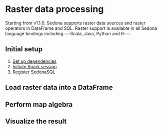# Raster data processing

Starting from v1.1.0, Sedona supports raster data sources and raster operators in DataFrame and SQL. Raster support is available in all Sedona language bindings including ==Scala, Java, Python and R==.

## Initial setup

1. [Set up dependencies](../sql/#set-up-dependencies)
2. [Initiate Spark session](../sql/#initiate-sparksession)
3. [Register SedonaSQL](../sql/#register-sedonasql)

## Load raster data into a DataFrame

## Perform map algebra

## Visualize the result